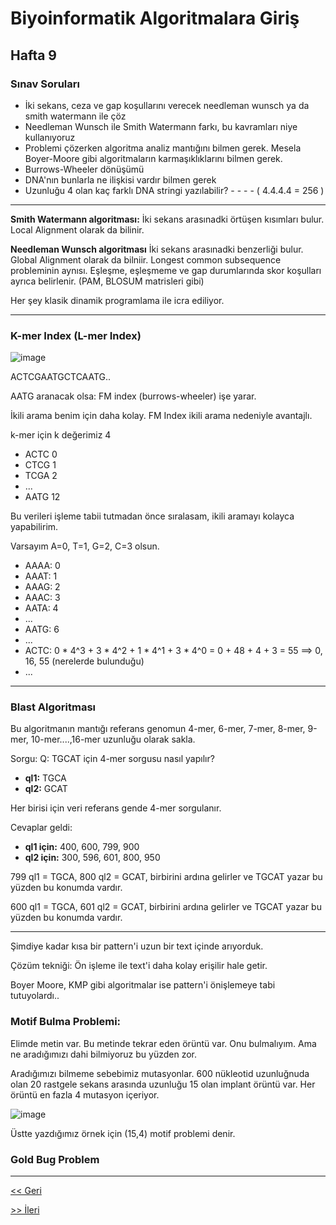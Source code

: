 # Biyoinformatik Algoritmalara Giriş
## Hafta 9

### Sınav Soruları
- İki sekans, ceza ve gap koşullarını verecek needleman wunsch ya da smith watermann ile çöz
- Needleman Wunsch ile Smith Watermann farkı, bu kavramları niye kullanıyoruz
- Problemi çözerken algoritma analiz mantığını bilmen gerek. Mesela Boyer-Moore gibi algoritmaların karmaşıklıklarını bilmen gerek.
- Burrows-Wheeler dönüşümü
- DNA'nın bunlarla ne ilişkisi vardır bilmen gerek
- Uzunluğu 4 olan kaç farklı DNA stringi yazılabilir? - - - - ( 4.4.4.4 = 256 ) 

---

**Smith Watermann algoritması:** İki sekans arasınadki örtüşen kısımları bulur. Local Alignment olarak da bilinir.

**Needleman Wunsch algoritması** İki sekans arasınadki benzerliği bulur. Global Alignment olarak da bilniir. Longest common subsequence probleminin aynısı. Eşleşme, eşleşmeme ve gap durumlarında skor koşulları ayrıca belirlenir. (PAM, BLOSUM matrisleri gibi)

Her şey klasik dinamik programlama ile icra ediliyor.

---

### K-mer Index (L-mer Index)

![image](https://user-images.githubusercontent.com/12685802/145002314-d1e2a040-2d5d-4555-b9fc-006d0cc4c411.png)


ACTCGAATGCTCAATG..

AATG aranacak olsa: FM index (burrows-wheeler) işe yarar.

İkili arama benim için daha kolay. FM Index ikili arama nedeniyle avantajlı.

k-mer için k değerimiz 4

- ACTC 0
- CTCG 1
- TCGA 2
- ...
- AATG 12

Bu verileri işleme tabii tutmadan önce sıralasam, ikili aramayı kolayca yapabilirim.

Varsayım A=0, T=1, G=2, C=3 olsun.

- AAAA: 0
- AAAT: 1
- AAAG: 2
- AAAC: 3
- AATA: 4
- ...
- AATG: 6
- ...
- ACTC: 0 * 4^3 + 3 * 4^2 + 1 * 4^1 + 3 * 4^0  = 0 + 48 + 4 + 3 = 55 ==> 0, 16, 55 (nerelerde bulunduğu)
- ...

---

### Blast Algoritması
Bu algoritmanın mantığı referans genomun 4-mer, 6-mer, 7-mer, 8-mer, 9-mer, 10-mer....,16-mer uzunluğu olarak sakla.

Sorgu: Q: TGCAT için 4-mer sorgusu nasıl yapılır?
- **ql1:** TGCA
- **ql2:** GCAT

Her birisi için veri referans gende 4-mer sorgulanır.

Cevaplar geldi:
- **ql1 için:** 400, 600, 799, 900
- **ql2 için:** 300, 596, 601, 800, 950

799 ql1 = TGCA, 800 ql2 = GCAT, birbirini ardına gelirler ve TGCAT yazar bu yüzden bu konumda vardır.

600 ql1 = TGCA, 601 ql2 = GCAT, birbirini ardına gelirler ve TGCAT yazar bu yüzden bu konumda vardır.
 
---

Şimdiye kadar kısa bir pattern'i uzun bir text içinde arıyorduk. 

Çözüm tekniği: Ön işleme ile text'i daha kolay erişilir hale getir.

Boyer Moore, KMP gibi algoritmalar ise pattern'i önişlemeye tabi tutuyolardı..

### Motif Bulma Problemi:

Elimde metin var. Bu metinde tekrar eden örüntü var. Onu bulmalıyım. Ama ne aradığımızı dahi bilmiyoruz bu yüzden zor.

Aradığımızı bilmeme sebebimiz mutasyonlar. 600 nükleotid uzunluğnuda olan 20 rastgele sekans arasında uzunluğu 15 olan implant örüntü var. Her örüntü en fazla 4 mutasyon içeriyor.

![image](https://user-images.githubusercontent.com/12685802/145005642-e95ed05f-0bf9-4c44-87d6-4bca324083d6.png)

Üstte yazdığımız örnek için (15,4) motif problemi denir.

### Gold Bug Problem

---

[<< Geri](https://github.com/LIIIs4ma/BiyoinformatikAG/blob/main/hafta8.md)

[>> İleri](https://github.com/LIIIs4ma/BiyoinformatikAG/blob/main/hafta10.md)
